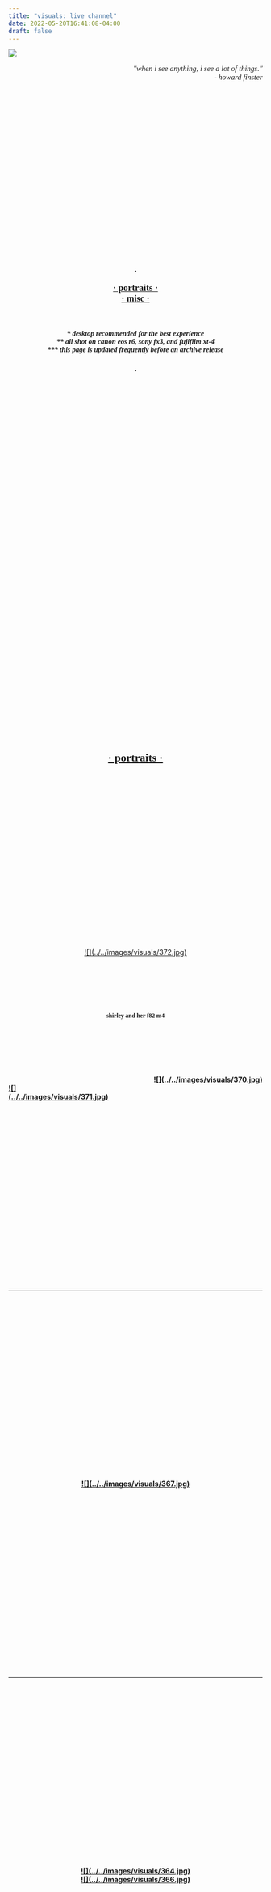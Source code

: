 ```yaml
---
title: "visuals: live channel"
date: 2022-05-20T16:41:08-04:00
draft: false
---
```


![](../../images/whh.jpg)

<div style='font-size: 15px; font-family: didot, serif' align='right'>
    <i>
    "when i see anything, i see a lot of things."<br>
	 - howard finster
    </i>
</div>
<a id="menu"></a>

<!--more-->

<img vspace="180">
<div style='font-size: 18px' align='center'> <b>.</b> </div>
<br>
<div style='font-size: 18px; font-family: didot, serif' align='center'>
    <b><a href="#portraits">
    · portraits ·
    </a></b> <br>
</div>
<div style='font-size: 18px; font-family: didot, serif' align='center'>
    <b><a href="#misc">
    · misc ·
    </b></a> <br>
</div>
<br><br><br>
<div style='font-size: 14px; font-family: didot, serif' align='center'>
    <b><i>
    * desktop recommended for the best experience <br>
    ** all shot on canon eos r6, sony fx3, and fujifilm xt-4 <br>
    *** this page is updated frequently before an archive release <br>
    </b></i></a>
</div>
<br>
<div style='font-size: 18px' align='center'> <b>.</b> </div>
<img vspace="180">

<a id="portraits"></a>
<img vspace="180">
<div style='font-size: 22px; font-family: didot, serif' align='center'>
    <b><a href="#menu">
    · portraits ·
    </b></a>
</div>
<img vspace="180">

<!-- shirley bmw -->
<img vspace="180">
<div align='center'><div style='width:70%;'>
    <a href="#" data-featherlight="../../images/visuals/372.jpg">
        ![](../../images/visuals/372.jpg)</a>
</div></div>
<img vspace="55">
<div style='font-size: 12px; font-family: didot, serif' align='center'>
    <b>
    shirley and her f82 m4
    <br>
</div>
<img vspace="55">
<div align='right'><div style='width:60%;'>
    <a href="#" data-featherlight="../../images/visuals/370.jpg">
        ![](../../images/visuals/370.jpg)</a>
</div></div>
<div align='left'><div style='width:40%;'>
    <a href="#" data-featherlight="../../images/visuals/371.jpg">
        ![](../../images/visuals/371.jpg)</a>
</div></div>
<img vspace="180">

---
<!-- xinyu -->
<img vspace="180">
<div align='center'><div style='width:60%;'>
    <a href="#" data-featherlight="../../images/visuals/367.jpg">
        ![](../../images/visuals/367.jpg)</a>
</div></div>
<img vspace="180">

---
<!-- zijie -->
<img vspace="180">
<div align='center'><div style='width:100%;'>
    <a href="#" data-featherlight="../../images/visuals/364.jpg">
        ![](../../images/visuals/364.jpg)</a>
</div></div>
<div align='center'><div style='width:100%;'>
    <a href="#" data-featherlight="../../images/visuals/366.jpg">
        ![](../../images/visuals/366.jpg)</a>
</div></div>
<img vspace="180">

---
<!-- shirley -->
<img vspace="180">
<div align='right'><div style='width:65%;'>
    <a href="#" data-featherlight="../../images/visuals/361.jpg">
        ![](../../images/visuals/361.jpg)</a>
</div></div>
<div align='left'><div style='width:35%;'>
    <a href="#" data-featherlight="../../images/visuals/362.jpg">
        ![](../../images/visuals/362.jpg)</a>
</div></div>
<img vspace="180">

---
<!-- kaiqi -->
<img vspace="180">
<div align='center'><div style='width:60%;'>
    <a href="#" data-featherlight="../../images/visuals/360.jpg">
        ![](../../images/visuals/360.jpg)</a>
</div></div>
<div align='center'><div style='width:60%;'>
    <a href="#" data-featherlight="../../images/visuals/363.jpg">
        ![](../../images/visuals/363.jpg)</a>
</div></div>
<img vspace="180">

---
<!-- tong -->
<img vspace="180">
<div align='left'><div style='width:60%;'>
    <a href="#" data-featherlight="../../images/visuals/357.jpg">
        ![](../../images/visuals/357.jpg)</a>
</div></div>
<img vspace="45">
<div align='right'><div style='width:60%;'>
    <a href="#" data-featherlight="../../images/visuals/356.jpg">
        ![](../../images/visuals/356.jpg)</a>
</div></div>
<img vspace="55">
<div align='center'><div style='width:100%;'>
    <a href="#" data-featherlight="../../images/visuals/359.jpg">
        ![](../../images/visuals/359.jpg)</a>
</div></div>
<img vspace="180">

---
<!-- cheung naicha -->
<img vspace="180">
<div align='left'><div style='width:48%;'>
    <a href="#" data-featherlight="../../images/visuals/337.jpg">
        ![](../../images/visuals/337_min.jpg)</a>
</div></div>
<img vspace="44">
<div align='right'><div style='width:63%;'>
    <a href="#" data-featherlight="../../images/visuals/338.jpg">
        ![](../../images/visuals/338_min.jpg)</a>
</div></div>
<img vspace="44">
<div align='left'><div style='width:40%;'>
    <a href="#" data-featherlight="../../images/visuals/353.jpg">
        ![](../../images/visuals/353_min.jpg)</a>
</div></div>
<img vspace="44">
<div align='right'><div style='width:80%;'>
    <a href="#" data-featherlight="../../images/visuals/352.jpg">
        ![](../../images/visuals/352_min.jpg)</a>
</div></div>
<div align='right'><div style='width:80%;'>
    <a href="#" data-featherlight="../../images/visuals/354.jpg">
        ![](../../images/visuals/354_min.jpg)</a>
</div></div>
<img vspace="180">

---
<!-- bin xinyu -->
<img vspace="180">
<div align='left'><div style='width:60%;'>
    <a href="#" data-featherlight="../../images/visuals/249.jpg">
        ![](../../images/visuals/249.jpg)</a>
</div></div>
<img vspace="45">
<div align='right'><div style='width:40%;'>
    <a href="#" data-featherlight="../../images/visuals/248.jpg">
        ![](../../images/visuals/248_min.jpg)</a>
</div></div>
<img vspace="90">
<div align='right'><div style='width:60%;'>
    <a href="#" data-featherlight="../../images/visuals/262.jpg">
        ![](../../images/visuals/262_min.jpeg)</a>
</div></div>
<img vspace="45">
<div align='left'><div style='width:40%;'>
    <a href="#" data-featherlight="../../images/visuals/256.jpg">
        ![](../../images/visuals/256_min.jpg)</a>
</div></div>
<img vspace="45">
<div align='right'><div style='width:80%;'>
    <a href="#" data-featherlight="../../images/visuals/266.jpg">
        ![](../../images/visuals/266_min.jpeg)</a>
</div></div>
<img vspace="45">
<div align='right'>
    <audio controls>
      <source src="../../audio/cali.mp3" type="audio/mpeg">
    Your browser does not support the audio element.
    </audio>
</div>
<div style='font-size: 12px; font-family: didot, serif' align='right'>
    <b>
    "california dreamin'" by the mamas and the papas<br>
</div>
<img vspace="180">

---
<!-- xue -->
<img vspace="180">
<div align='center'><div style='width:80%;'>
    <a href="#" data-featherlight="../../images/visuals/313.jpg">
        ![](../../images/visuals/313_min.jpg)</a>
</div></div>
<img vspace="44">
<div align='right'><div style='width:40%;'>
    <a href="#" data-featherlight="../../images/visuals/316.jpg">
        ![](../../images/visuals/316_min.jpg)</a>
</div></div>
<img vspace="44">
<div align='left'><div style='width:60%;'>
    <a href="#" data-featherlight="../../images/visuals/315.jpg">
        ![](../../images/visuals/315_min.jpg)</a>
</div></div>
<img vspace="44">
<div align='right'><div style='width:60%;'>
    <a href="#" data-featherlight="../../images/visuals/317.jpg">
        ![](../../images/visuals/317_min.jpg)</a>
</div></div>
<img vspace="180">

---
<!-- xue -->
<img vspace="180">
<div align='center'><div style='width:55%;'>
    <a href="#" data-featherlight="../../images/visuals/308.jpg">
        ![](../../images/visuals/308_min.jpg)</a>
</div></div>
<img vspace="44">
<div align='left'><div style='width:55%;'>
    <a href="#" data-featherlight="../../images/visuals/307.jpg">
        ![](../../images/visuals/307_min.jpg)</a>
</div></div>
<img vspace="44">
<div align='right'><div style='width:55%;'>
    <a href="#" data-featherlight="../../images/visuals/309.jpg">
        ![](../../images/visuals/309_min.jpg)</a>
</div></div>
<img vspace="180">


---
<!-- amy -->
<img vspace="180">
<div align='left'><div style='width:50%;'>
    <a href="#" data-featherlight="../../images/visuals/347.jpg">
        ![](../../images/visuals/347_min.jpg)</a>
</div></div>
<img vspace="44">
<div align='right'><div style='width:70%;'>
    <a href="#" data-featherlight="../../images/visuals/348.jpg">
        ![](../../images/visuals/348_min.jpg)</a>
</div></div>
<img vspace="44">
<div align='left'><div style='width:40%;'>
    <a href="#" data-featherlight="../../images/visuals/349.jpg">
        ![](../../images/visuals/349_min.jpg)</a>
</div></div>
<img vspace="44">
<div align='right'><div style='width:70%;'>
    <a href="#" data-featherlight="../../images/visuals/350.jpg">
        ![](../../images/visuals/350_min.jpg)</a>
</div></div>
<img vspace="180">

---
<!-- amy2 -->
<img vspace="180">
<div align='left'><div style='width:50%;'>
    <a href="#" data-featherlight="../../images/visuals/322.jpg">
        ![](../../images/visuals/322_min.jpg)</a>
</div></div>
<img vspace="44">
<div align='center'><div style='width:70%;'>
    <a href="#" data-featherlight="../../images/visuals/321.jpg">
        ![](../../images/visuals/321_min.jpg)</a>
</div></div>
<img vspace="44">
<div align='right'><div style='width:60%;'>
    <a href="#" data-featherlight="../../images/visuals/323.jpg">
        ![](../../images/visuals/323_min.jpg)</a>
</div></div>
<img vspace="180">

---
<!-- david alina -->
<img vspace="180">
<div align='center'><div style='width:70%;'>
    <a href="#" data-featherlight="../../images/visuals/252.jpg">
        ![](../../images/visuals/252_min.jpeg)</a>
</div></div>
<img vspace="45">
<div align='center'><div style='width:100%;'>
    <a href="#" data-featherlight="../../images/visuals/289.jpg">
        ![](../../images/visuals/289_min.jpg)</a>
</div></div>
<img vspace="180">


<a id="misc"></a>
<img vspace="180">
<div style='font-size: 22px; font-family: didot, serif' align='center'>
    <b><a href="#menu">
    · misc ·
    </b></a>
</div>
<img vspace="180">


<!-- seaport -->
<img vspace="180">
<div align='left'><div style='width:70%;'>
    <a href="#" data-featherlight="../../images/visuals/330.jpg">
        ![](../../images/visuals/330_min.jpg)</a>
</div></div>
<img vspace="44">
<div align='right'><div style='width:60%;'>
    <a href="#" data-featherlight="../../images/visuals/332.jpg">
        ![](../../images/visuals/332_min.jpg)</a>
</div></div>
<img vspace="44">
<div align='center'><div style='width:70%;'>
    <a href="#" data-featherlight="../../images/visuals/333.jpg">
        ![](../../images/visuals/333_min.jpg)</a>
</div></div>
<img vspace="180">

---
<!-- plaza -->
<img vspace="180">
<div align='right'><div style='width:70%;'>
    <a href="#" data-featherlight="../../images/visuals/327.jpg">
        ![](../../images/visuals/327_min.jpg)</a>
</div></div>
<img vspace="44">
<div align='center'><div style='width:70%;'>
    <a href="#" data-featherlight="../../images/visuals/326.jpg">
        ![](../../images/visuals/326_min.jpg)</a>
</div></div>
<img vspace="44">
<div align='left'><div style='width:70%;'>
    <a href="#" data-featherlight="../../images/visuals/329.jpg">
        ![](../../images/visuals/329_min.jpg)</a>
</div></div>
<img vspace="180">

---
<!-- mit -->
<img vspace="180">
<div align='center'><div style='width:90%;'>
    <a href="#" data-featherlight="../../images/visuals/272.jpg">
        ![](../../images/visuals/272_min.jpg)</a>
</div></div>
<img vspace="22">
<div align='center'><div style='width:90%;'>
    <a href="#" data-featherlight="../../images/visuals/273.jpg">
        ![](../../images/visuals/273_min.jpg)</a>
</div></div>
<img vspace="44">
<div align='left'><div style='width:33%;'>
    <a href="#" data-featherlight="../../images/visuals/270.jpg">
        ![](../../images/visuals/270_min.jpg)</a>
</div></div>
<div align='right'><div style='width:67%;'>
    <a href="#" data-featherlight="../../images/visuals/271.jpg">
        ![](../../images/visuals/271_min.jpg)</a>
</div></div>
<img vspace="44">
<div align='center'><div style='width:90%;'>
    <a href="#" data-featherlight="../../images/visuals/292.jpg">
        ![](../../images/visuals/292_min.jpg)</a>
</div></div>
<img vspace="22">
<div align='center'><div style='width:90%;'>
    <a href="#" data-featherlight="../../images/visuals/293.jpg">
        ![](../../images/visuals/293_min.jpg)</a>
</div></div>
<img vspace="180">

---
<!-- shy bird -->
<img vspace="180">
<div align='left'><div style='width:90%;'>
    <a href="#" data-featherlight="../../images/visuals/258.jpg">
        ![](../../images/visuals/258_min.jpg)</a>
</div></div>
<img vspace="22">
<div align='left'><div style='width:40%;'>
    <a href="#" data-featherlight="../../images/visuals/260.jpg">
        ![](../../images/visuals/260_min.jpg)</a>
</div></div>
<img vspace="22">
<div align='right'><div style='width:85%;'>
    <a href="#" data-featherlight="../../images/visuals/261.jpg">
        ![](../../images/visuals/261_min.jpg)</a>
</div></div>
<img vspace="180">
<img vspace="180">
